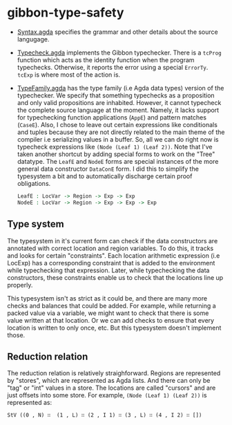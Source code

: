 # gibbon-type-safety

- [Syntax.agda](Syntax.agda) specifies the grammar and other details about the source langugage.

- [Typecheck.agda](Typecheck.agda) implements the Gibbon typechecker. There is a `tcProg` function which acts as
  the identity function when the program typechecks. Otherwise, it reports the error using a special `ErrorTy`.
  `tcExp` is where most of the action is.

- [TypeFamily.agda](TypeFamily.agda) has the type family (i.e Agda data types) version of the typechecker.
  We specify that something typechecks as a proposition and only valid propositions are inhabited.
  However, it cannot typecheck the complete source language at the moment.
  Namely, it lacks support for typechecking function applications (`AppE`) and pattern matches (`CaseE`).
  Also, I chose to leave out certain expressions like conditionals and tuples because they are not
  directly related to the main theme of the compiler i.e serializing values in a buffer.
  So, all we can do right now is typecheck expressions like `(Node (Leaf 1) (Leaf 2))`.
  Note that I've taken another shortcut by adding special forms to work on the "Tree" datatype.
  The `LeafE` and `NodeE` forms are special instances of the more general data constructor `DataConE` form.
  I did this to simplify the typesystem a bit and to automatically discharge certain proof obligations.

  ```Agda
  LeafE : LocVar -> Region -> Exp -> Exp
  NodeE : LocVar -> Region -> Exp -> Exp -> Exp
  ```

## Type system

The typesystem in it's current form can check if the data constructors are annotated
with correct location and region variables.
To do this, it tracks and looks for certain "constraints".
Each location arithmetic expression (i.e LocExp) has a corresponding
constraint that is added to the environment while typechecking that expression.
Later, while typechecking the data constructors, these constraints enable us to
check that the locations line up properly.

This typesystem isn't as strict as it could be, and there are many more
checks and balances that could be added.
For example, while returning a packed value via a variable, we might want to check that
there is some value written at that location.
Or we can add checks to ensure that every location is written to only once, etc.
But this typesystem doesn't implement those.

## Reduction relation

The reduction relation is relatively straighforward.
Regions are represented by "stores", which are represented as Agda lists.
And there can only be "tag" or "int" values in a store.
The locations are called "cursors" and are just offsets into some store.
For example, `(Node (Leaf 1) (Leaf 2))` is represented as:


```StV ((0 , N) ∷  (1 , L) ∷ (2 , I 1) ∷ (3 , L) ∷ (4 , I 2) ∷ [])```
